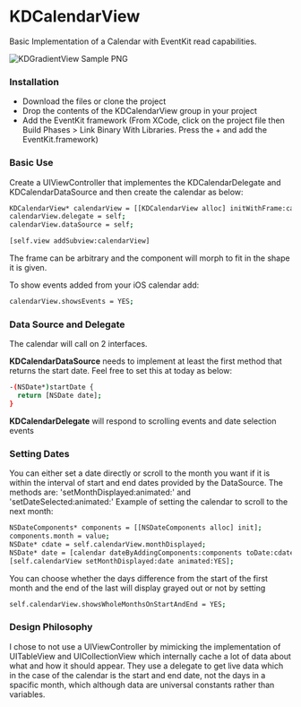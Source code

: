 KDCalendarView
==============

Basic Implementation of a Calendar with EventKit read capabilities.


![KDGradientView Sample PNG](http://s23.postimg.org/5dtufcwuj/screenshot.png)

### Installation
- Download the files or clone the project
- Drop the contents of the KDCalendarView group in your project
- Add the EventKit framework (From XCode, click on the project file then Build Phases > Link  Binary With Libraries. Press the + and add the EventKit.framework)

### Basic Use
Create a UIViewController that implementes the KDCalendarDelegate and KDCalendarDataSource and then create the calendar as below:
```sh
KDCalendarView* calendarView = [[KDCalendarView alloc] initWithFrame:calendarFrame];
calendarView.delegate = self;
calendarView.dataSource = self;

[self.view addSubview:calendarView]
```
The frame can be arbitrary and the component will morph to fit in the shape it is given.

To show events added from your iOS calendar add:

```sh
calendarView.showsEvents = YES;
```

### Data Source and Delegate
The calendar will call on 2 interfaces. 

**KDCalendarDataSource** needs to implement at least the first method that returns the start date. Feel free to set this at today as below:
```sh
-(NSDate*)startDate {
  return [NSDate date];
}
```
**KDCalendarDelegate** will respond to scrolling events and date selection events

### Setting Dates

You can either set a date directly or scroll to the month you want if it is within the interval of start and end dates provided by the DataSource. The methods are: 'setMonthDisplayed:animated:' and 'setDateSelected:animated:'
Example of setting the calendar to scroll to the next month:

```sh
NSDateComponents* components = [[NSDateComponents alloc] init];
components.month = value;
NSDate* cdate = self.calendarView.monthDisplayed;
NSDate* date = [calendar dateByAddingComponents:components toDate:cdate options:0];
[self.calendarView setMonthDisplayed:date animated:YES];
```

You can choose whether the days difference from the start of the first month and the end of the last will display grayed out or not by setting

```sh
self.calendarView.showsWholeMonthsOnStartAndEnd = YES;
```

### Design Philosophy

I chose to not use a UIViewController by mimicking the implementation of UITableView and UICollectionView which internally cache a lot of data about what and how it should appear. They use a delegate to get live data which in the case of the calendar is the start and end date, not the days in a spacific month, which although data are universal constants rather than variables.

